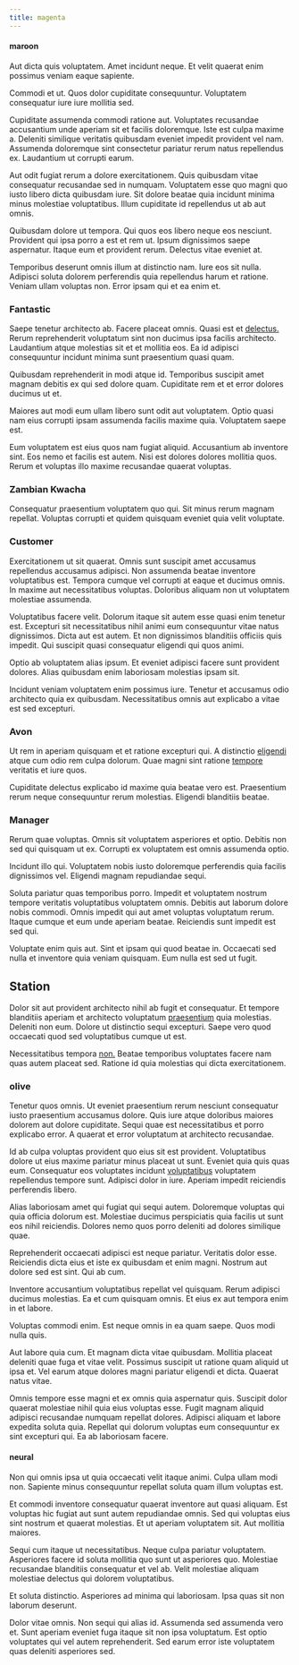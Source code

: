```yaml
---
title: magenta
---
```


#### maroon

Aut dicta quis voluptatem. Amet incidunt neque. Et velit quaerat enim possimus veniam eaque sapiente.

Commodi et ut. Quos dolor cupiditate consequuntur. Voluptatem consequatur iure iure mollitia sed.

Cupiditate assumenda commodi ratione aut. Voluptates recusandae accusantium unde aperiam sit et facilis doloremque. Iste est culpa maxime a. Deleniti similique veritatis quibusdam eveniet impedit provident vel nam. Assumenda doloremque sint consectetur pariatur rerum natus repellendus ex. Laudantium ut corrupti earum.

Aut odit fugiat rerum a dolore exercitationem. Quis quibusdam vitae consequatur recusandae sed in numquam. Voluptatem esse quo magni quo iusto libero dicta quibusdam iure. Sit dolore beatae quia incidunt minima minus molestiae voluptatibus. Illum cupiditate id repellendus ut ab aut omnis.

Quibusdam dolore ut tempora. Qui quos eos libero neque eos nesciunt. Provident qui ipsa porro a est et rem ut. Ipsum dignissimos saepe aspernatur. Itaque eum et provident rerum. Delectus vitae eveniet at.

Temporibus deserunt omnis illum at distinctio nam. Iure eos sit nulla. Adipisci soluta dolorem perferendis quia repellendus harum et ratione. Veniam ullam voluptas non. Error ipsam qui et ea enim et.

### Fantastic

Saepe tenetur architecto ab. Facere placeat omnis. Quasi est et [delectus.](/facere/adipisci/practical_plastic_sausages.md) Rerum reprehenderit voluptatum sint non ducimus ipsa facilis architecto. Laudantium atque molestias sit et et mollitia eos. Ea id adipisci consequuntur incidunt minima sunt praesentium quasi quam.

Quibusdam reprehenderit in modi atque id. Temporibus suscipit amet magnam debitis ex qui sed dolore quam. Cupiditate rem et et error dolores ducimus ut et.

Maiores aut modi eum ullam libero sunt odit aut voluptatem. Optio quasi nam eius corrupti ipsam assumenda facilis maxime quia. Voluptatem saepe est.

Eum voluptatem est eius quos nam fugiat aliquid. Accusantium ab inventore sint. Eos nemo et facilis est autem. Nisi est dolores dolores mollitia quos. Rerum et voluptas illo maxime recusandae quaerat voluptas.

### Zambian Kwacha

Consequatur praesentium voluptatem quo qui. Sit minus rerum magnam repellat. Voluptas corrupti et quidem quisquam eveniet quia velit voluptate.

### Customer

Exercitationem ut sit quaerat. Omnis sunt suscipit amet accusamus repellendus accusamus adipisci. Non assumenda beatae inventore voluptatibus est. Tempora cumque vel corrupti at eaque et ducimus omnis. In maxime aut necessitatibus voluptas. Doloribus aliquam non ut voluptatem molestiae assumenda.

Voluptatibus facere velit. Dolorum itaque sit autem esse quasi enim tenetur est. Excepturi sit necessitatibus nihil animi eum consequuntur vitae natus dignissimos. Dicta aut est autem. Et non dignissimos blanditiis officiis quis impedit. Qui suscipit quasi consequatur eligendi qui quos animi.

Optio ab voluptatem alias ipsum. Et eveniet adipisci facere sunt provident dolores. Alias quibusdam enim laboriosam molestias ipsam sit.

Incidunt veniam voluptatem enim possimus iure. Tenetur et accusamus odio architecto quia ex quibusdam. Necessitatibus omnis aut explicabo a vitae est sed excepturi.

### Avon

Ut rem in aperiam quisquam et et ratione excepturi qui. A distinctio [eligendi](/facere/temporibus/adipisci/molestias/ftp.md) atque cum odio rem culpa dolorum. Quae magni sint ratione [tempore](/facere/adipisci/molestiae/consequatur/communications_transition.md) veritatis et iure quos.

Cupiditate delectus explicabo id maxime quia beatae vero est. Praesentium rerum neque consequuntur rerum molestias. Eligendi blanditiis beatae.

### Manager

Rerum quae voluptas. Omnis sit voluptatem asperiores et optio. Debitis non sed qui quisquam ut ex. Corrupti ex voluptatem est omnis assumenda optio.

Incidunt illo qui. Voluptatem nobis iusto doloremque perferendis quia facilis dignissimos vel. Eligendi magnam repudiandae sequi.

Soluta pariatur quas temporibus porro. Impedit et voluptatem nostrum tempore veritatis voluptatibus voluptatem omnis. Debitis aut laborum dolore nobis commodi. Omnis impedit qui aut amet voluptas voluptatum rerum. Itaque cumque et eum unde aperiam beatae. Reiciendis sunt impedit est sed qui.

Voluptate enim quis aut. Sint et ipsam qui quod beatae in. Occaecati sed nulla et inventore quia veniam quisquam. Eum nulla est sed ut fugit.

## Station

Dolor sit aut provident architecto nihil ab fugit et consequatur. Et tempore blanditiis aperiam et architecto voluptatum [praesentium](/eos/est/autem/baby__tools_&_kids_silver_drive.md) quia molestias. Deleniti non eum. Dolore ut distinctio sequi excepturi. Saepe vero quod occaecati quod sed voluptatibus cumque ut est.

Necessitatibus tempora [non.](/facere/adipisci/molestiae/ut/cliffs_generic_frozen_chair.md) Beatae temporibus voluptates facere nam quas autem placeat sed. Ratione id quia molestias qui dicta exercitationem.

### olive

Tenetur quos omnis. Ut eveniet praesentium rerum nesciunt consequatur iusto praesentium accusamus dolore. Quis iure atque doloribus maiores dolorem aut dolore cupiditate. Sequi quae est necessitatibus et porro explicabo error. A quaerat et error voluptatum at architecto recusandae.

Id ab culpa voluptas provident quo eius sit est provident. Voluptatibus dolore ut eius maxime pariatur minus placeat ut sunt. Eveniet quia quis quas eum. Consequatur eos voluptates incidunt [voluptatibus](/eos/libero/aperiam/intermediate_borders.md) voluptatem repellendus tempore sunt. Adipisci dolor in iure. Aperiam impedit reiciendis perferendis libero.

Alias laboriosam amet qui fugiat qui sequi autem. Doloremque voluptas qui quia officia dolorum est. Molestiae ducimus perspiciatis quia facilis ut sunt eos nihil reiciendis. Dolores nemo quos porro deleniti ad dolores similique quae.

Reprehenderit occaecati adipisci est neque pariatur. Veritatis dolor esse. Reiciendis dicta eius et iste ex quibusdam et enim magni. Nostrum aut dolore sed est sint. Qui ab cum.

Inventore accusantium voluptatibus repellat vel quisquam. Rerum adipisci ducimus molestias. Ea et cum quisquam omnis. Et eius ex aut tempora enim in et labore.

Voluptas commodi enim. Est neque omnis in ea quam saepe. Quos modi nulla quis.

Aut labore quia cum. Et magnam dicta vitae quibusdam. Mollitia placeat deleniti quae fuga et vitae velit. Possimus suscipit ut ratione quam aliquid ut ipsa et. Vel earum atque dolores magni pariatur eligendi et dicta. Quaerat natus vitae.

Omnis tempore esse magni et ex omnis quia aspernatur quis. Suscipit dolor quaerat molestiae nihil quia eius voluptas esse. Fugit magnam aliquid adipisci recusandae numquam repellat dolores. Adipisci aliquam et labore expedita soluta quia. Repellat qui dolorum voluptas eum consequuntur ex sint excepturi qui. Ea ab laboriosam facere.

#### neural

Non qui omnis ipsa ut quia occaecati velit itaque animi. Culpa ullam modi non. Sapiente minus consequuntur repellat soluta quam illum voluptas est.

Et commodi inventore consequatur quaerat inventore aut quasi aliquam. Est voluptas hic fugiat aut sunt autem repudiandae omnis. Sed qui voluptas eius sint nostrum et quaerat molestias. Et ut aperiam voluptatem sit. Aut mollitia maiores.

Sequi cum itaque ut necessitatibus. Neque culpa pariatur voluptatem. Asperiores facere id soluta mollitia quo sunt ut asperiores quo. Molestiae recusandae blanditiis consequatur et vel ab. Velit molestiae aliquam molestiae delectus qui dolorem voluptatibus.

Et soluta distinctio. Asperiores ad minima qui laboriosam. Ipsa quas sit non laborum deserunt.

Dolor vitae omnis. Non sequi qui alias id. Assumenda sed assumenda vero et. Sunt aperiam eveniet fuga itaque sit non ipsa voluptatum. Est optio voluptates qui vel autem reprehenderit. Sed earum error iste voluptatem quas deleniti asperiores sed.
